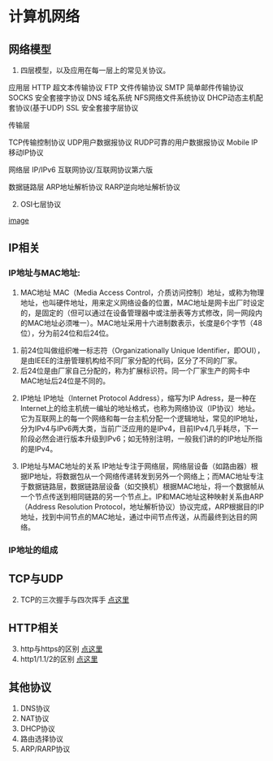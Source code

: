 # 计算机网络
## 网络模型

1. 四层模型，以及应用在每一层上的常见关协议。

应用层
HTTP 超文本传输协议
FTP 文件传输协议
SMTP 简单邮件传输协议
SOCKS 安全套接字协议
DNS 域名系统
NFS网络文件系统协议
DHCP动态主机配套协议(基于UDP)
SSL 安全套接字层协议

传输层

TCP传输控制协议
UDP用户数据报协议
RUDP可靠的用户数据报协议
Mobile IP 移动IP协议

网络层
IP/IPv6 互联网协议/互联网协议第六版

数据链路层
ARP地址解析协议
RARP逆向地址解析协议

2. OSI七层协议

[image]()

## IP相关

### IP地址与MAC地址:

1. MAC地址
MAC（Media Access Control，介质访问控制）地址，或称为物理地址，也叫硬件地址，用来定义网络设备的位置，MAC地址是网卡出厂时设定的，是固定的（但可以通过在设备管理器中或注册表等方式修改，同一网段内的MAC地址必须唯一）。MAC地址采用十六进制数表示，长度是6个字节（48位），分为前24位和后24位。

1) 前24位叫做组织唯一标志符（Organizationally Unique Identifier，即OUI），是由IEEE的注册管理机构给不同厂家分配的代码，区分了不同的厂家。
2) 后24位是由厂家自己分配的，称为扩展标识符。同一个厂家生产的网卡中MAC地址后24位是不同的。

2. IP地址
IP地址（Internet Protocol Address），缩写为IP Adress，是一种在Internet上的给主机统一编址的地址格式，也称为网络协议（IP协议）地址。它为互联网上的每一个网络和每一台主机分配一个逻辑地址，常见的IP地址，分为IPv4与IPv6两大类，当前广泛应用的是IPv4，目前IPv4几乎耗尽，下一阶段必然会进行版本升级到IPv6；如无特别注明，一般我们讲的的IP地址所指的是IPv4。

3. IP地址与MAC地址的关系
IP地址专注于网络层，网络层设备（如路由器）根据IP地址，将数据包从一个网络传递转发到另外一个网络上；而MAC地址专注于数据链路层，数据链路层设备（如交换机）根据MAC地址，将一个数据帧从一个节点传送到相同链路的另一个节点上。IP和MAC地址这种映射关系由ARP（Address Resolution Protocol，地址解析协议）协议完成，ARP根据目的IP地址，找到中间节点的MAC地址，通过中间节点传送，从而最终到达目的网络。

### IP地址的组成

## TCP与UDP
2. TCP的三次握手与四次挥手  [点这里](https://blog.csdn.net/ZWE7616175/article/details/80432486)
## HTTP相关
3. http与https的区别 [点这里](https://www.cnblogs.com/wqhwe/p/5407468.html)
4. http1/1.1/2的区别 [点这里](https://blog.csdn.net/zhglance/article/details/76162176)
## 其他协议
1. DNS协议
2. NAT协议
3. DHCP协议
4. 路由选择协议
5. ARP/RARP协议


